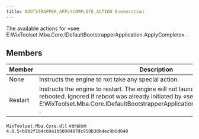 ```yaml
---
title: BOOTSTRAPPER_APPLYCOMPLETE_ACTION Enumeration
---
```

The available actions for «see E:WixToolset.Mba.Core.IDefaultBootstrapperApplication.ApplyComplete» .
## Members
| Member | Description |
| ------ | ----------- |
| None | Instructs the engine to not take any special action. |
| Restart | Instructs the engine to restart. The engine will not launch again after the machine is rebooted. Ignored if reboot was already initiated by «see E:WixToolset.Mba.Core.IDefaultBootstrapperApplication.ExecutePackageComplete» . |
`WixToolset.Mba.Core.dll` version `4.0.5+b9b2f1b4c69a1b509d487dc950b30b4ec9b0d040`
